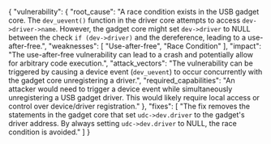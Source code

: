 {
  "vulnerability": {
    "root_cause": "A race condition exists in the USB gadget core. The `dev_uevent()` function in the driver core attempts to access `dev->driver->name`. However, the gadget core might set `dev->driver` to NULL between the check `if (dev->driver)` and the dereference, leading to a use-after-free.",
    "weaknesses": [
      "Use-after-free",
      "Race Condition"
    ],
    "impact": "The use-after-free vulnerability can lead to a crash and potentially allow for arbitrary code execution.",
     "attack_vectors": "The vulnerability can be triggered by causing a device event (`dev_uevent`) to occur concurrently with the gadget core unregistering a driver.",
    "required_capabilities": "An attacker would need to trigger a device event while simultaneously unregistering a USB gadget driver. This would likely require local access or control over device/driver registration."
  },
  "fixes": [
    "The fix removes the statements in the gadget core that set `udc->dev.driver` to the gadget's driver address. By always setting `udc->dev.driver` to NULL, the race condition is avoided."
  ]
}